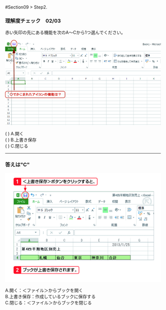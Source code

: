 ﻿#Section09 > Step2.  
  
### 理解度チェック　02/03  
  
赤い矢印の先にある機能を次のA～Cから1つ選んでください。  
  
![](01_009_002_Q1.jpg)  
  
( ) A.開く  
( ) B.上書き保存  
( ) C.閉じる  
  
---  
  
### 答えは"C"  
  
![](01_009_002_A1.jpg)  
  
A.開く：＜ファイル＞からブックを開く  
B.上書き保存：作成しているブックに保存する  
C.閉じる：＜ファイル＞からブックを閉じる